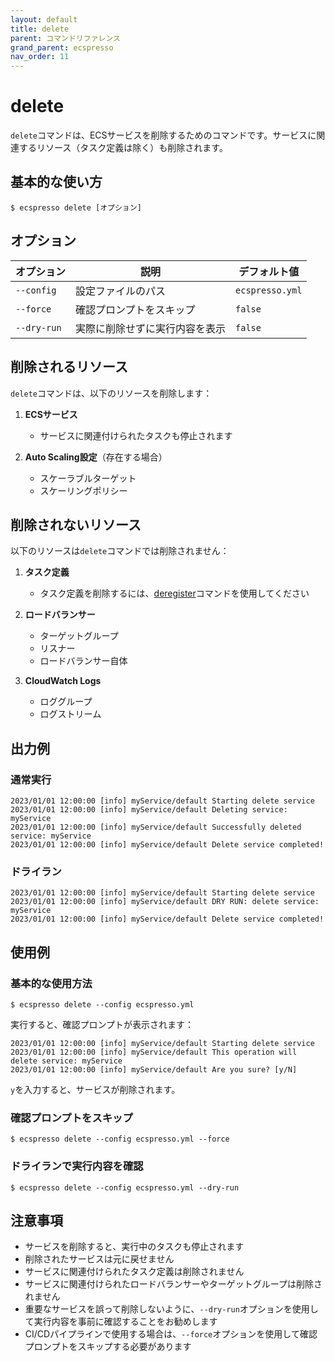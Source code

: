 ```yaml
---
layout: default
title: delete
parent: コマンドリファレンス
grand_parent: ecspresso
nav_order: 11
---
```


# delete

`delete`コマンドは、ECSサービスを削除するためのコマンドです。サービスに関連するリソース（タスク定義は除く）も削除されます。

## 基本的な使い方

```console
$ ecspresso delete [オプション]
```

## オプション

| オプション | 説明 | デフォルト値 |
|------------|------|------------|
| `--config` | 設定ファイルのパス | `ecspresso.yml` |
| `--force` | 確認プロンプトをスキップ | `false` |
| `--dry-run` | 実際に削除せずに実行内容を表示 | `false` |

## 削除されるリソース

`delete`コマンドは、以下のリソースを削除します：

1. **ECSサービス**
   - サービスに関連付けられたタスクも停止されます

2. **Auto Scaling設定**（存在する場合）
   - スケーラブルターゲット
   - スケーリングポリシー

## 削除されないリソース

以下のリソースは`delete`コマンドでは削除されません：

1. **タスク定義**
   - タスク定義を削除するには、[deregister](./deregister.html)コマンドを使用してください

2. **ロードバランサー**
   - ターゲットグループ
   - リスナー
   - ロードバランサー自体

3. **CloudWatch Logs**
   - ロググループ
   - ログストリーム

## 出力例

### 通常実行

```
2023/01/01 12:00:00 [info] myService/default Starting delete service
2023/01/01 12:00:00 [info] myService/default Deleting service: myService
2023/01/01 12:00:00 [info] myService/default Successfully deleted service: myService
2023/01/01 12:00:00 [info] myService/default Delete service completed!
```

### ドライラン

```
2023/01/01 12:00:00 [info] myService/default Starting delete service
2023/01/01 12:00:00 [info] myService/default DRY RUN: delete service: myService
2023/01/01 12:00:00 [info] myService/default Delete service completed!
```

## 使用例

### 基本的な使用方法

```console
$ ecspresso delete --config ecspresso.yml
```

実行すると、確認プロンプトが表示されます：

```
2023/01/01 12:00:00 [info] myService/default Starting delete service
2023/01/01 12:00:00 [info] myService/default This operation will delete service: myService
2023/01/01 12:00:00 [info] myService/default Are you sure? [y/N]
```

`y`を入力すると、サービスが削除されます。

### 確認プロンプトをスキップ

```console
$ ecspresso delete --config ecspresso.yml --force
```

### ドライランで実行内容を確認

```console
$ ecspresso delete --config ecspresso.yml --dry-run
```

## 注意事項

- サービスを削除すると、実行中のタスクも停止されます
- 削除されたサービスは元に戻せません
- サービスに関連付けられたタスク定義は削除されません
- サービスに関連付けられたロードバランサーやターゲットグループは削除されません
- 重要なサービスを誤って削除しないように、`--dry-run`オプションを使用して実行内容を事前に確認することをお勧めします
- CI/CDパイプラインで使用する場合は、`--force`オプションを使用して確認プロンプトをスキップする必要があります
